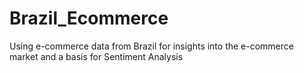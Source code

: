 # Brazil_Ecommerce
Using e-commerce data from Brazil for insights into the e-commerce market and a basis for Sentiment Analysis
